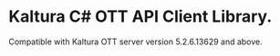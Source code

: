 # Kaltura C# OTT API Client Library.
Compatible with Kaltura OTT server version 5.2.6.13629 and above.
